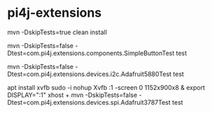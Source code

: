 # pi4j-extensions

mvn -DskipTests=true clean install

mvn -DskipTests=false -Dtest=com.pi4j.extensions.components.SimpleButtonTest test

mvn -DskipTests=false -Dtest=com.pi4j.extensions.devices.i2c.Adafruit5880Test test

apt install xvfb
sudo -i
nohup Xvfb :1 -screen 0 1152x900x8 &
export DISPLAY=":1"
xhost +
mvn -DskipTests=false -Dtest=com.pi4j.extensions.devices.spi.Adafruit3787Test test
